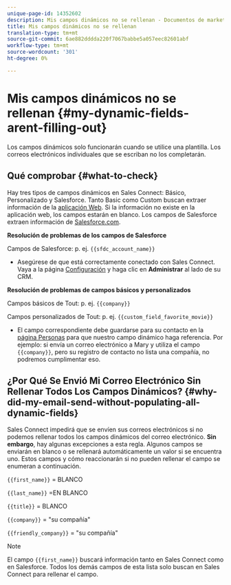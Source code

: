```yaml
---
unique-page-id: 14352602
description: Mis campos dinámicos no se rellenan - Documentos de marketing - Documentación del producto
title: Mis campos dinámicos no se rellenan
translation-type: tm+mt
source-git-commit: 6ae882dddda220f7067babbe5a057eec82601abf
workflow-type: tm+mt
source-wordcount: '301'
ht-degree: 0%

---
```



# Mis campos dinámicos no se rellenan {#my-dynamic-fields-arent-filling-out}

Los campos dinámicos solo funcionarán cuando se utilice una plantilla. Los correos electrónicos individuales que se escriban no los completarán.

## Qué comprobar {#what-to-check}

Hay tres tipos de campos dinámicos en Sales Connect: Básico, Personalizado y Salesforce. Tanto Basic como Custom buscan extraer información de la [aplicación Web](https://toutapp.com/login). Si la información no existe en la aplicación web, los campos estarán en blanco. Los campos de Salesforce extraen información de [Salesforce.com](https://salesforce.com).

**Resolución de problemas de los campos de Salesforce**

Campos de Salesforce: p. ej. `{{sfdc_account_name}}`

* Asegúrese de que está correctamente conectado con Sales Connect. Vaya a la página [Configuración](https://toutapp.com/login) y haga clic en **Administrar** al lado de su CRM.

**Resolución de problemas de campos básicos y personalizados**

Campos básicos de Tout: p. ej. `{{company}}`

Campos personalizados de Tout: p. ej. `{{custom_field_favorite_movie}}`

* El campo correspondiente debe guardarse para su contacto en la [página Personas](https://toutapp.com/next#relationships) para que nuestro campo dinámico haga referencia. Por ejemplo: si envía un correo electrónico a Mary y utiliza el campo `{{company}}`, pero su registro de contacto no lista una compañía, no podremos cumplimentar eso.

## ¿Por Qué Se Envió Mi Correo Electrónico Sin Rellenar Todos Los Campos Dinámicos? {#why-did-my-email-send-without-populating-all-dynamic-fields}

Sales Connect impedirá que se envíen sus correos electrónicos si no podemos rellenar todos los campos dinámicos del correo electrónico. **Sin embargo**, hay algunas excepciones a esta regla. Algunos campos se enviarán en blanco o se rellenará automáticamente un valor si se encuentra uno. Estos campos y cómo reaccionarán si no pueden rellenar el campo se enumeran a continuación.

`{{first_name}}` = BLANCO

`{{last_name}}` =EN BLANCO

`{{title}}` = BLANCO

`{{company}}` = &quot;su compañía&quot;

`{{friendly_company}}` = &quot;su compañía&quot;

>[!NOTE]
>
>El campo `{{first_name}}` buscará información tanto en Sales Connect como en Salesforce. Todos los demás campos de esta lista solo buscan en Sales Connect para rellenar el campo.
